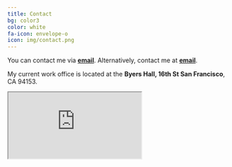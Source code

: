```yaml
---
title: Contact
bg: color3
color: white 
fa-icon: envelope-o
icon: img/contact.png
---
```


You can contact me via **[email](dibyendu.chem.presi@gmail.com)**. Alternatively, contact me at **[email](dibyendu.salilab.org)**.

My current work office is located at the **Byers Hall, 16th St San Francisco**, CA 94153.

<div class="icontain">
  <iframe src="https://www.google.com/maps/place/Byers+Hall/@37.7670753,-122.3931924,17z/data=!3m1!4b1!4m5!3m4!1s0x808f7fcf40dab8f9:0x76541c57a6d74e10!8m2!3d37.7670753!4d-122.3910037" allowfullscreen></iframe>
</div>


